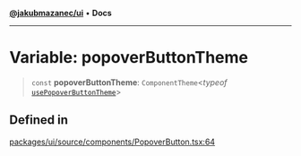[**@jakubmazanec/ui**](../README.md) • **Docs**

---

# Variable: popoverButtonTheme

> `const` **popoverButtonTheme**: `ComponentTheme`\<_typeof_
> [`usePopoverButtonTheme`](../functions/usePopoverButtonTheme.md)\>

## Defined in

[packages/ui/source/components/PopoverButton.tsx:64](https://github.com/jakubmazanec/tools/blob/1c4f0471e4ca7ee64c14124101a8ac795175e9bf/packages/ui/source/components/PopoverButton.tsx#L64)
